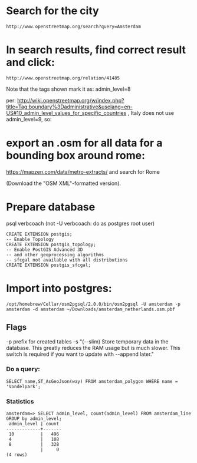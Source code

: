 # Search for the city

    http://www.openstreetmap.org/search?query=Amsterdam

# In search results, find correct result and click:

    http://www.openstreetmap.org/relation/41485

Note that the tags shown mark it as: admin_level=8

per: http://wiki.openstreetmap.org/w/index.php?title=Tag:boundary%3Dadministrative&uselang=en-US#10_admin_level_values_for_specific_countries , Italy does not use admin_level=9, so:

# export an .osm for all data for a bounding box around rome:

https://mapzen.com/data/metro-extracts/ and search for Rome


(Download the "OSM XML"-formatted version).

# Prepare database

psql verbcoach (not -U verbcoach: do as postgres root user)

    CREATE EXTENSION postgis;
    -- Enable Topology
    CREATE EXTENSION postgis_topology;
    -- Enable PostGIS Advanced 3D 
    -- and other geoprocessing algorithms
    -- sfcgal not available with all distributions
    CREATE EXTENSION postgis_sfcgal;

# Import into postgres:

```
/opt/homebrew/Cellar/osm2pgsql/2.0.0/bin/osm2pgsql -U amsterdam -p amsterdam -d amsterdam ~/Downloads/amsterdam_netherlands.osm.pbf
```

## Flags

 -p prefix for created tables
 -s "(--slim) Store temporary data in the database. This greatly
                        reduces the RAM usage but is much slower. This
                        switch is required if you want to update with
                        --append later."

### Do a query:

```
SELECT name,ST_AsGeoJson(way) FROM amsterdam_polygon WHERE name = 'Vondelpark';
```

### Statistics

```
amsterdam=> SELECT admin_level, count(admin_level) FROM amsterdam_line GROUP by admin_level;
 admin_level | count
-------------+-------
 10          |   496
 4           |   108
 8           |   328
             |     0
(4 rows)
```


